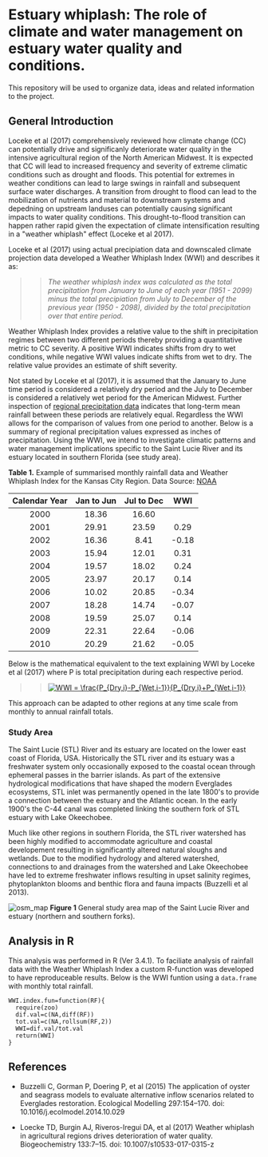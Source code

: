 # Estuary whiplash: The role of climate and water management on estuary water quality and conditions.

This repository will be used to organize data, ideas and related information to the project.

## General Introduction
Loceke et al (2017) comprehensively reviewed how climate change (CC) can potentially drive and significanly deteriorate water quality in the intensive agricultural region of the North American Midwest. It is expected that CC will lead to increased frequency and severity of extreme climatic conditions such as drought and floods. This potential for extremes in weather conditions can lead to large swings in rainfall and subsequent surface water discharges. A transition from drought to flood can lead to the mobilization of nutrients and material to downstream systems and depedning on upstream landuses can potentially causing significant impacts to water quality conditions.  This drought-to-flood transition can happen rather rapid given the expectation of climate intensification resulting in a "weather whiplash" effect (Loceke et al 2017). 

Loceke et al (2017) using actual precipiation data and downscaled climate projection data developed a Weather Whiplash Index (WWI) and describes it as: 
>> _The weather whiplash index was calculated as the total precipitation from January to June of each year (1951 - 2099) minus the total precipiation from July to December of the previous year (1950 - 2098), divided by the total precipitation over that entire period._

Weather Whiplash Index provides a relative value to the shift in precipitation regimes between two different periods thereby providing a quantitative metric to CC severity. A positive WWI indicates shifts from dry to wet conditions, while negative WWI values indicate shifts from wet to dry. The relative value provides an estimate of shift severity.

Not stated by Loceke et al (2017), it is assumed that the January to June time period is considered a relatively dry period and the July to December is considered a relatively wet period for the American Midwest. Further inspection of [regional precipitation data](https://w2.weather.gov/climate/xmacis.php?wfo=eax) indicates that long-term mean rainfall between these periods are relatively equal. Regardless the WWI allows for the comparison of values from one period to another. Below is a summary of regional precipitation values expressed as inches of precipitation. Using the WWI, we intend to investigate climatic patterns and water management implications specific to the Saint Lucie River and its estuary located in southern Florida (see study area). 

**Table 1.** Example of summarised monthly rainfall data and Weather Whiplash Index for the Kansas City Region. Data Source: [NOAA](https://w2.weather.gov/climate/xmacis.php?wfo=eax)

| Calendar Year | Jan to Jun | Jul to Dec | WWI   | 
|:---------------:|:------------:|:------------:|:-------:| 
| 2000          | 18.36      | 16.60      |       | 
| 2001          | 29.91      | 23.59      | 0.29  | 
| 2002          | 16.36      | 8.41       | -0.18 | 
| 2003          | 15.94      | 12.01      | 0.31  | 
| 2004          | 19.57      | 18.02      | 0.24  | 
| 2005          | 23.97      | 20.17      | 0.14  | 
| 2006          | 10.02      | 20.85      | -0.34 | 
| 2007          | 18.28      | 14.74      | -0.07 | 
| 2008          | 19.59      | 25.07      | 0.14  | 
| 2009          | 22.31      | 22.64      | -0.06 | 
| 2010          | 20.29      | 21.62      | -0.05 | 


Below is the mathematical equivalent to the text explaining WWI by Loceke et al (2017) where P is total precipitation during each respective period. 

>><a href="https://www.codecogs.com/eqnedit.php?latex=WWI&space;=&space;\frac{P_{Dry,i}-P_{Wet,i-1}}{P_{Dry,i}&plus;P_{Wet,i-1}}" target="_blank"><img src="https://latex.codecogs.com/gif.latex?WWI&space;=&space;\frac{P_{Dry,i}-P_{Wet,i-1}}{P_{Dry,i}&plus;P_{Wet,i-1}}" title="WWI = \frac{P_{Dry,i}-P_{Wet,i-1}}{P_{Dry,i}+P_{Wet,i-1}}" /></a>

This approach can be adapted to other regions at any time scale from monthly to annual rainfall totals. 

### Study Area 
The Saint Lucie (STL) River and its estuary are located on the lower east coast of Florida, USA. Historically the STL river and its estuary was a freshwater system only occasionally exposed to the coastal ocean through ephemeral passes in the barrier islands. As part of the extensive hydrological modifications that have shaped the modern Everglades ecosystems, STL inlet was permanently opened in the late 1800's to provide a connection between the estuary and the Atlantic ocean. In the early 1900's the C-44 canal was completed linking the southern fork of STL estuary with Lake Okeechobee.

Much like other regions in southern Florida, the STL river watershed has been highly modified to accommodate agriculture and coastal developement resulting in significantly altered natural sloughs and wetlands. Due to the modified hydrology and altered watershed, connections to and drainages from the watershed and Lake Okeechobee have led to extreme freshwater inflows resulting in upset salinity regimes, phytoplankton blooms and benthic flora and fauna impacts (Buzzelli et al 2013).    

![osm_map](https://user-images.githubusercontent.com/36565183/44361543-323c7600-a48c-11e8-8468-e434a117c056.png)
**Figure 1** General study area map of the Saint Lucie River and estuary (northern and southern forks).

## Analysis in R
This analysis was performed in R (Ver 3.4.1). To faciliate analysis of rainfall data with the Weather Whiplash Index  a custom R-function was developed to have reproduceable results. Below is the WWI funtion using a `data.frame` with monthly total rainfall. 

```
WWI.index.fun=function(RF){
  require(zoo)
  dif.val=c(NA,diff(RF))
  tot.val=c(NA,rollsum(RF,2))
  WWI=dif.val/tot.val
  return(WWI)
}
```

## References
  + Buzzelli C, Gorman P, Doering P, et al (2015) The application of oyster and seagrass models to evaluate alternative inflow scenarios related to Everglades restoration. Ecological Modelling 297:154–170. doi: 10.1016/j.ecolmodel.2014.10.029

  + Loecke TD, Burgin AJ, Riveros-Iregui DA, et al (2017) Weather whiplash in agricultural regions drives deterioration of water quality. Biogeochemistry 133:7–15. doi: 10.1007/s10533-017-0315-z
